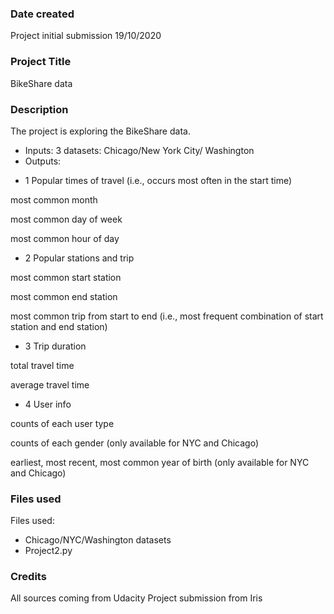 ### Date created
Project initial submission 19/10/2020

### Project Title
BikeShare data

### Description
The project is exploring the BikeShare data.
- Inputs: 3 datasets: Chicago/New York City/ Washington
- Outputs:


* 1 Popular times of travel (i.e., occurs most often in the start time)


most common month

most common day of week

most common hour of day



* 2 Popular stations and trip


most common start station

most common end station

most common trip from start to end (i.e., most frequent combination of start station and end station)



* 3 Trip duration


total travel time

average travel time



* 4 User info


counts of each user type

counts of each gender (only available for NYC and Chicago)

earliest, most recent, most common year of birth (only available for NYC and Chicago)


### Files used
Files used:
* Chicago/NYC/Washington datasets
* Project2.py

### Credits
All sources coming from Udacity
Project submission from Iris

